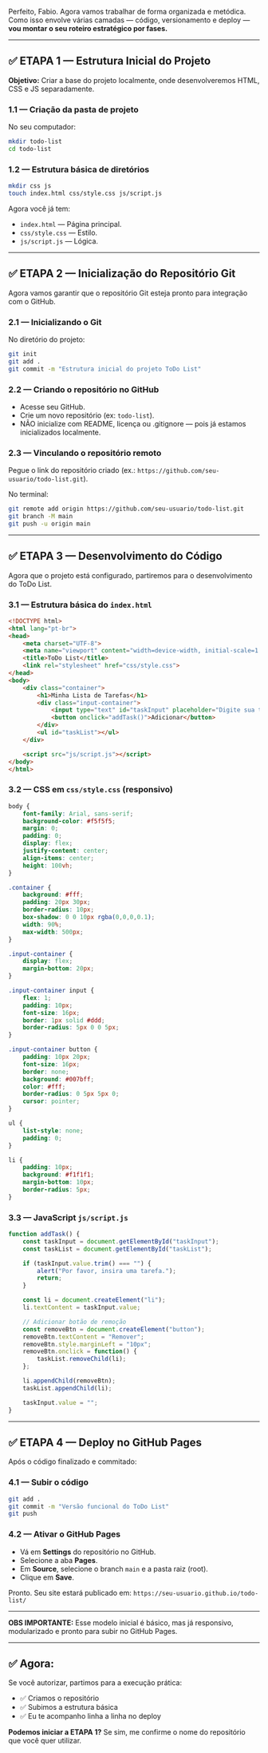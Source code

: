 Perfeito, Fabio. Agora vamos trabalhar de forma organizada e metódica. Como isso envolve várias camadas — código, versionamento e deploy — **vou montar o seu roteiro estratégico por fases.**

---

## ✅ ETAPA 1 — Estrutura Inicial do Projeto

**Objetivo:** Criar a base do projeto localmente, onde desenvolveremos HTML, CSS e JS separadamente.

### 1.1 — Criação da pasta de projeto

No seu computador:

```bash
mkdir todo-list
cd todo-list
```

### 1.2 — Estrutura básica de diretórios

```bash
mkdir css js
touch index.html css/style.css js/script.js
```

Agora você já tem:

* `index.html` — Página principal.
* `css/style.css` — Estilo.
* `js/script.js` — Lógica.

---

## ✅ ETAPA 2 — Inicialização do Repositório Git

Agora vamos garantir que o repositório Git esteja pronto para integração com o GitHub.

### 2.1 — Inicializando o Git

No diretório do projeto:

```bash
git init
git add .
git commit -m "Estrutura inicial do projeto ToDo List"
```

### 2.2 — Criando o repositório no GitHub

* Acesse seu GitHub.
* Crie um novo repositório (ex: `todo-list`).
* NÃO inicialize com README, licença ou .gitignore — pois já estamos inicializados localmente.

### 2.3 — Vinculando o repositório remoto

Pegue o link do repositório criado (ex.: `https://github.com/seu-usuario/todo-list.git`).

No terminal:

```bash
git remote add origin https://github.com/seu-usuario/todo-list.git
git branch -M main
git push -u origin main
```

---

## ✅ ETAPA 3 — Desenvolvimento do Código

Agora que o projeto está configurado, partiremos para o desenvolvimento do ToDo List.

### 3.1 — Estrutura básica do `index.html`

```html
<!DOCTYPE html>
<html lang="pt-br">
<head>
    <meta charset="UTF-8">
    <meta name="viewport" content="width=device-width, initial-scale=1.0">
    <title>ToDo List</title>
    <link rel="stylesheet" href="css/style.css">
</head>
<body>
    <div class="container">
        <h1>Minha Lista de Tarefas</h1>
        <div class="input-container">
            <input type="text" id="taskInput" placeholder="Digite sua tarefa">
            <button onclick="addTask()">Adicionar</button>
        </div>
        <ul id="taskList"></ul>
    </div>

    <script src="js/script.js"></script>
</body>
</html>
```

### 3.2 — CSS em `css/style.css` (responsivo)

```css
body {
    font-family: Arial, sans-serif;
    background-color: #f5f5f5;
    margin: 0;
    padding: 0;
    display: flex;
    justify-content: center;
    align-items: center;
    height: 100vh;
}

.container {
    background: #fff;
    padding: 20px 30px;
    border-radius: 10px;
    box-shadow: 0 0 10px rgba(0,0,0,0.1);
    width: 90%;
    max-width: 500px;
}

.input-container {
    display: flex;
    margin-bottom: 20px;
}

.input-container input {
    flex: 1;
    padding: 10px;
    font-size: 16px;
    border: 1px solid #ddd;
    border-radius: 5px 0 0 5px;
}

.input-container button {
    padding: 10px 20px;
    font-size: 16px;
    border: none;
    background: #007bff;
    color: #fff;
    border-radius: 0 5px 5px 0;
    cursor: pointer;
}

ul {
    list-style: none;
    padding: 0;
}

li {
    padding: 10px;
    background: #f1f1f1;
    margin-bottom: 10px;
    border-radius: 5px;
}
```

### 3.3 — JavaScript `js/script.js`

```javascript
function addTask() {
    const taskInput = document.getElementById("taskInput");
    const taskList = document.getElementById("taskList");

    if (taskInput.value.trim() === "") {
        alert("Por favor, insira uma tarefa.");
        return;
    }

    const li = document.createElement("li");
    li.textContent = taskInput.value;

    // Adicionar botão de remoção
    const removeBtn = document.createElement("button");
    removeBtn.textContent = "Remover";
    removeBtn.style.marginLeft = "10px";
    removeBtn.onclick = function() {
        taskList.removeChild(li);
    };

    li.appendChild(removeBtn);
    taskList.appendChild(li);

    taskInput.value = "";
}
```

---

## ✅ ETAPA 4 — Deploy no GitHub Pages

Após o código finalizado e commitado:

### 4.1 — Subir o código

```bash
git add .
git commit -m "Versão funcional do ToDo List"
git push
```

### 4.2 — Ativar o GitHub Pages

* Vá em **Settings** do repositório no GitHub.
* Selecione a aba **Pages**.
* Em **Source**, selecione o branch `main` e a pasta raiz (root).
* Clique em **Save**.

Pronto. Seu site estará publicado em:
`https://seu-usuario.github.io/todo-list/`

---

**OBS IMPORTANTE:**
Esse modelo inicial é básico, mas já responsivo, modularizado e pronto para subir no GitHub Pages.

---

## ✅ Agora:

Se você autorizar, partimos para a execução prática:

* ✅ Criamos o repositório
* ✅ Subimos a estrutura básica
* ✅ Eu te acompanho linha a linha no deploy

**Podemos iniciar a ETAPA 1?**
Se sim, me confirme o nome do repositório que você quer utilizar.
